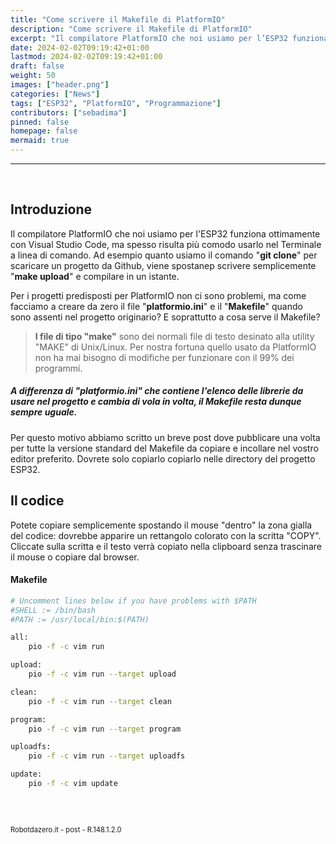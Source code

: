 ```yaml
---
title: "Come scrivere il Makefile di PlatformIO"
description: "Come scrivere il Makefile di PlatformIO"
excerpt: "Il compilatore PlatformIO che noi usiamo per l’ESP32 funziona ottimamente con Visual Studio Code, ma spesso risulta più comodo usare la interfaccia a linea di comando..."
date: 2024-02-02T09:19:42+01:00
lastmod: 2024-02-02T09:19:42+01:00
draft: false
weight: 50
images: ["header.png"]
categories: ["News"]
tags: ["ESP32", "PlatformIO", "Programmazione"]
contributors: ["sebadima"]
pinned: false
homepage: false
mermaid: true
---
```




<hr>
<br>



## Introduzione

Il compilatore PlatformIO che noi usiamo per l'ESP32 funziona ottimamente con Visual Studio Code, ma spesso risulta più comodo usarlo nel Terminale a linea di comando. Ad esempio quanto usiamo il comando "**git clone**" per scaricare un progetto da Github, viene spostanep scrivere semplicemente "**make upload**" e compilare in un istante.

Per i progetti predisposti per PlatformIO non ci sono problemi, ma come facciamo a creare da zero il file "**platformio.ini**" e il "**Makefile**" quando sono assenti nel progetto originario? E soprattutto a cosa serve il Makefile?


> <strong>I file di tipo "make"</strong> sono dei normali file di testo desinato alla utility "MAKE" di Unix/Linux. Per nostra fortuna quello usato da PlatformIO non ha mai bisogno di modifiche per funzionare con il 99% dei programmi. 

##### A differenza di "platformio.ini" che contiene l'elenco delle librerie da usare nel progetto e cambia di vola in volta, il Makefile resta dunque sempre uguale.

Per questo motivo abbiamo scritto un breve post dove pubblicare una volta per tutte la versione standard del Makefile da copiare e incollare nel vostro editor preferito. Dovrete solo copiarlo copiarlo nelle directory del progetto ESP32.


## Il codice

Potete copiare semplicemente spostando il mouse "dentro" la zona gialla del codice: dovrebbe apparire un rettangolo colorato con la scritta "COPY". Cliccate sulla scritta e il testo verrà copiato nella clipboard senza trascinare il mouse o copiare dal browser.

#### Makefile
```bash
# Uncomment lines below if you have problems with $PATH
#SHELL := /bin/bash
#PATH := /usr/local/bin:$(PATH)

all:
	pio -f -c vim run

upload:
	pio -f -c vim run --target upload

clean:
	pio -f -c vim run --target clean

program:
	pio -f -c vim run --target program

uploadfs:
	pio -f -c vim run --target uploadfs

update:
	pio -f -c vim update
```

<br>
<br>
<p style="font-size: 0.80em;">Robotdazero.it - post - R.148.1.2.0</p>